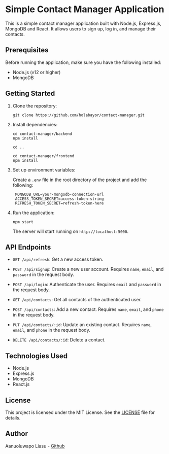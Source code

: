 # Simple Contact Manager Application

This is a simple contact manager application built with Node.js, Express.js, MongoDB and React. It allows users to sign up, log in, and manage their contacts.

## Prerequisites

Before running the application, make sure you have the following installed:

- Node.js (v12 or higher)
- MongoDB

## Getting Started

1. Clone the repository:

   ```
   git clone https://github.com/holabayor/contact-manager.git
   ```

2. Install dependencies:

   ```
   cd contact-manager/backend
   npm install

   cd .. 

   cd contact-manager/frontend
   npm install
   ```

3. Set up environment variables:

   Create a `.env` file in the root directory of the project and add the following:

   ```
	MONGODB_URL=your-mongodb-connection-url
	ACCESS_TOKEN_SECRET=access-token-string
	REFRESH_TOKEN_SECRET=refresh-token-here
   ```

4. Run the application:

   ```
   npm start
   ```

   The server will start running on `http://localhost:5000`.

## API Endpoints

- `GET /api/refresh`: Get a new access token.

- `POST /api/signup`: Create a new user account. Requires `name`, `email`, and `password` in the request body.

- `POST /api/login`: Authenticate the user. Requires `email` and `password` in the request body.

- `GET /api/contacts`: Get all contacts of the authenticated user.

- `POST /api/contacts`: Add a new contact. Requires `name`, `email`, and `phone` in the request body.

- `PUT /api/contacts/:id`: Update an existing contact. Requires `name`, `email`, and `phone` in the request body.

- `DELETE /api/contacts/:id`: Delete a contact.

## Technologies Used

- Node.js
- Express.js
- MongoDB
- React.js

## License

This project is licensed under the MIT License. See the [LICENSE](LICENSE) file for details.

## Author

Aanuoluwapo Liasu - [Github](https://github.com/holabayor)
